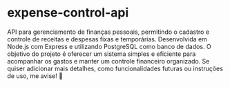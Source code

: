 # expense-control-api
 API para gerenciamento de finanças pessoais, permitindo o cadastro e controle de receitas e despesas fixas e temporárias. Desenvolvida em Node.js com Express e utilizando PostgreSQL como banco de dados. O objetivo do projeto é oferecer um sistema simples e eficiente para acompanhar os gastos e manter um controle financeiro organizado.  Se quiser adicionar mais detalhes, como funcionalidades futuras ou instruções de uso, me avise! 🚀
